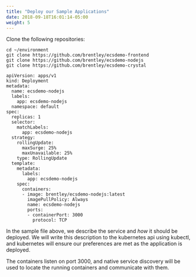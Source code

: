 ```yaml
---
title: "Deploy our Sample Applications"
date: 2018-09-18T16:01:14-05:00
weight: 5
---
```

Clone the following repositories:
```
cd ~/environment
git clone https://github.com/brentley/ecsdemo-frontend
git clone https://github.com/brentley/ecsdemo-nodejs
git clone https://github.com/brentley/ecsdemo-crystal
```


```
apiVersion: apps/v1
kind: Deployment
metadata:
  name: ecsdemo-nodejs
  labels:
    app: ecsdemo-nodejs
  namespace: default
spec:
  replicas: 1
  selector:
    matchLabels:
      app: ecsdemo-nodejs
  strategy:
    rollingUpdate:
      maxSurge: 25%
      maxUnavailable: 25%
    type: RollingUpdate
  template:
    metadata:
      labels:
        app: ecsdemo-nodejs
    spec:
      containers:
      - image: brentley/ecsdemo-nodejs:latest
        imagePullPolicy: Always
        name: ecsdemo-nodejs
        ports:
        - containerPort: 3000
          protocol: TCP
```
In the sample file above, we describe the service and  *how* it should be deployed.
We will write this description to the kubernetes api using kubectl, and kubernetes
will ensure our preferences are met as the application is deployed.

The containers listen on port 3000, and native service discovery will be used
to locate the running containers and communicate with them.
